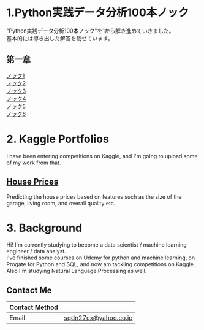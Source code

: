 # 1.Python実践データ分析100本ノック<br/>
"Python実践データ分析100本ノック"を1から解き進めていきました。<br/>
基本的には導き出した解答を載せています。

## 第一章<br/>
[ノック1](https://github.com/TS-0910/Portfolio/blob/master/%E3%83%8E%E3%83%83%E3%82%AF1.ipynb)<br/>
[ノック2](https://github.com/TS-0910/Portfolio/blob/master/%E3%83%8E%E3%83%83%E3%82%AF2.ipynb)<br/>
[ノック3](https://github.com/TS-0910/Portfolio/blob/master/%E3%83%8E%E3%83%83%E3%82%AF3.ipynb)<br/>
[ノック4](https://github.com/TS-0910/Portfolio/blob/master/%E3%83%8E%E3%83%83%E3%82%AF4.ipynb)<br/>
[ノック5](https://github.com/TS-0910/Portfolio/blob/master/%E3%83%8E%E3%83%83%E3%82%AF5-checkpoint.ipynb)<br/>
[ノック6](https://github.com/TS-0910/Portfolio/blob/master/%E3%83%8E%E3%83%83%E3%82%AF6-checkpoint.ipynb)


# 2. Kaggle Portfolios<br/>

I have been entering competitions on Kaggle, and I'm going to upload some of my work from that.<br/>

## [House Prices](https://github.com/TS-0910/Kaggle_Housing)

Predicting the house prices based on features such as the size of the garage, living room, and overall quality etc.

# 3. Background

Hi! I'm currently studying to become a data scientist / machine learning engineer / data analyst.<br/>
I've finished some courses on Udemy for python and machine learning, on Progate for Python and SQL, and now am tackling competitions on Kaggle. <br/>
Also I'm studying Natural Language Processing as well.

## Contact Me

| Contact Method |  |
| --- | --- |
|Email | sqdn27cx@yahoo.co.jp |
